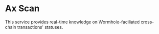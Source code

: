 # Ax Scan

This service provides real-time knowledge on Wormhole-faciliated cross-chain transactions' statuses.
